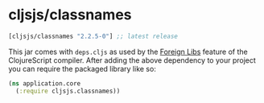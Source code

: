 # cljsjs/classnames

[](dependency)
```clojure
[cljsjs/classnames "2.2.5-0"] ;; latest release
```
[](/dependency)

This jar comes with `deps.cljs` as used by the [Foreign Libs][flibs] feature
of the ClojureScript compiler. After adding the above dependency to your project
you can require the packaged library like so:

```clojure
(ns application.core
  (:require cljsjs.classnames))
```

[flibs]: https://clojurescript.org/reference/packaging-foreign-deps
